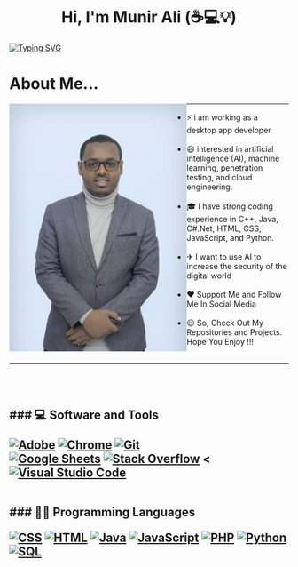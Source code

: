 

<h1 align="center">
Hi, I'm Munir Ali (☕💻💡)
  </h1>
 

[![Typing SVG](https://readme-typing-svg.herokuapp.com/?font=Righteous&color=016EEA&size=30&center=true&vCenter=true&width=900&height=100&lines=+;Feel+Free+to+Get+in+Touch.;.+;Nice+to+Meet+You!!!...; )](https://github.com/CodingAce123)

 <h1 align="left"> About Me...</h1>
 <img align="left" src="https://github.com/munirali41/munirali41/blob/main/images/photo_2022-06-29_09-04-54.jpg" width="320">


<p>
<hr color="31A2EA">

- ⚡ i am working as a desktop app developer  <br><br>
- 😄 interested in artificial intelligence (AI), machine learning, penetration testing, and cloud engineering.<br><br>
- 🎓 I have strong coding experience in C++, Java, C#.Net, HTML, CSS, JavaScript, and Python.<br><br>
- ✈ I want to use AI to increase the security of the digital world<br><br>
- ❤️ Support Me and Follow Me In Social Media<br><br>
- 😉 So, Check Out My Repositories and Projects. Hope You Enjoy !!!<br><br>
<hr >
	<p/>
	 
<br><br>


<h2 align='left'>
### 💻 Software and Tools

<p>
    <a href="#"><img alt="Adobe" src="https://img.shields.io/badge/Adobe%20-%23FF0000.svg?logo=adobe&logoColor=white"></a> 
    <a href="#"><img alt="Chrome" src="https://img.shields.io/badge/Chrome-3DDC84?logo=google-chrome&logoColor=white"></a> 
    <a href="#"><img alt="Git" src="https://img.shields.io/badge/Git%20-%23F05033.svg?logo=git&logoColor=white"></a> <br>
    <a href="#"><img alt="Google Sheets" src="https://img.shields.io/badge/Google%20Sheets%20-%2334A853.svg?logo=google%20sheets&logoColor=white"></a> 
    <a href="#"><img alt="Stack Overflow" src="https://img.shields.io/badge/-Stack%20Overflow-FE7A16?logo=stack-overflow&logoColor=white"></a> <
    <a href="#"><img alt="Visual Studio Code" src="https://img.shields.io/badge/Visual%20Studio%20Code-0078d7.svg?logo=visual-studio-code&logoColor=white"></a> 
</p>  <br>
### 👨‍💻 Programming Languages
<p>
    <a href="https://github.com/search?q=user%3ADenverCoder1+is%3Arepo+language%3Acss"><img alt="CSS" src="https://img.shields.io/badge/CSS%20-%231572B6.svg?logo=css3&logoColor=white"></a>
    <a href="https://github.com/search?q=user%3ADenverCoder1+is%3Arepo+language%3Ahtml"><img alt="HTML" src="https://img.shields.io/badge/HTML%20-%23E34F26.svg?logo=html5&logoColor=white"></a>
    <a href="https://github.com/search?q=user%3ADenverCoder1+is%3Arepo+language%3Ajava"><img alt="Java" src="https://img.shields.io/badge/Java-%23007396.svg?logo=java&logoColor=white"></a>
    <a href="https://github.com/search?q=user%3ADenverCoder1+is%3Arepo+language%3Ajavascript"><img alt="JavaScript" src="https://img.shields.io/badge/JavaScript%20-%23F7DF1E.svg?logo=javascript&logoColor=black"></a>
    <a href="https://github.com/search?q=user%3ADenverCoder1+is%3Arepo+language%3Aphp"><img alt="PHP" src="https://img.shields.io/badge/PHP-%23777BB4.svg?logo=php&logoColor=white"></a>
    <a href="https://github.com/search?q=user%3ADenverCoder1+is%3Arepo+language%3Apython"><img alt="Python" src="https://img.shields.io/badge/Python%20-%2314354C.svg?logo=python&logoColor=white"></a>
    <a href="https://github.com/search?q=user%3ADenverCoder1+is%3Arepo+language%3Asql"><img alt="SQL" src="https://img.shields.io/badge/SQL%20-%23025E8C.svg?logo=amazon-dynamodb&logoColor=white"></a>
 


<p>
<br><br>


